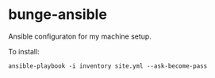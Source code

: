 # bunge-ansible

Ansible configuraton for my machine setup.

To install:

    ansible-playbook -i inventory site.yml --ask-become-pass
